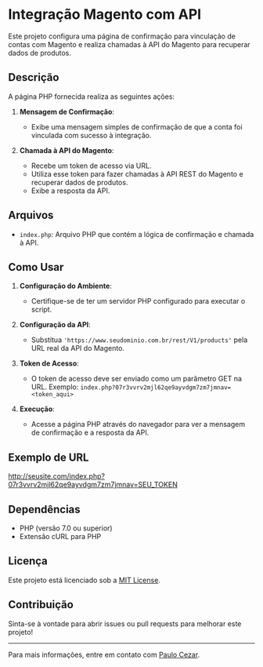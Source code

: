 # Integração Magento com API

Este projeto configura uma página de confirmação para vinculação de contas com Magento e realiza chamadas à API do Magento para recuperar dados de produtos.

## Descrição

A página PHP fornecida realiza as seguintes ações:

1. **Mensagem de Confirmação**:
   - Exibe uma mensagem simples de confirmação de que a conta foi vinculada com sucesso à integração.

2. **Chamada à API do Magento**:
   - Recebe um token de acesso via URL.
   - Utiliza esse token para fazer chamadas à API REST do Magento e recuperar dados de produtos.
   - Exibe a resposta da API.

## Arquivos

- `index.php`: Arquivo PHP que contém a lógica de confirmação e chamada à API.

## Como Usar

1. **Configuração do Ambiente**:
   - Certifique-se de ter um servidor PHP configurado para executar o script.

2. **Configuração da API**:
   - Substitua `'https://www.seudominio.com.br/rest/V1/products'` pela URL real da API do Magento.

3. **Token de Acesso**:
   - O token de acesso deve ser enviado como um parâmetro GET na URL. Exemplo: `index.php?07r3vvrv2mjl62qe9ayvdgm7zm7jmnav=<token_aqui>`

4. **Execução**:
   - Acesse a página PHP através do navegador para ver a mensagem de confirmação e a resposta da API.

## Exemplo de URL

http://seusite.com/index.php?07r3vvrv2mjl62qe9ayvdgm7zm7jmnav=SEU_TOKEN

## Dependências

- PHP (versão 7.0 ou superior)
- Extensão cURL para PHP

## Licença

Este projeto está licenciado sob a [MIT License](LICENSE).

## Contribuição

Sinta-se à vontade para abrir issues ou pull requests para melhorar este projeto!

---

Para mais informações, entre em contato com [Paulo Cezar](mailto:seuemail@dominio.com).
